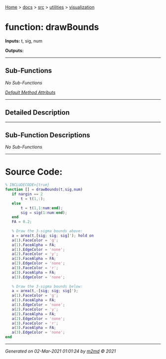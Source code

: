 [Home](../../../index.md) > [docs](../../../docs_index.md) > [src](../../src_index.md) > [utilities](../utilities_index.md) > [visualization](visualization_index.md)  

 
 # function: drawBounds



**Inputs:** t, sig, num

**Outputs:** 

 ***

## Sub-Functions

*No Sub-Functions*

[*Default Method Attributs*](https://www.mathworks.com/help/matlab/matlab_oop/method-attributes.html)

 ***

## Detailed Description



 ***

## Sub-Function Descriptions

*No Sub-Functions*

 
 *** 

# Source Code:

 ```matlab 
 % INCLUDECODE>{true}
function [] = drawBounds(t,sig,num)
    if nargin == 2
        t = t(1,:);
    else
        t = t(1,1:num:end);
        sig = sig(1:num:end);
    end
    FA = 0.2;
    
    % Draw the 3-sigma bounds above:
    a = area(t,[sig; sig; sig]'); hold on
    a(1).FaceColor = 'g';
    a(1).FaceAlpha = FA;
    a(1).EdgeColor = 'none';
    a(2).FaceColor = 'y';
    a(2).FaceAlpha = FA;
    a(2).EdgeColor = 'none';
    a(3).FaceColor = 'r';
    a(3).FaceAlpha = FA;
    a(3).EdgeColor = 'none';
    
    % Draw the 3-sigma bounds below:
    a = area(t,-[sig; sig; sig]');
    a(1).FaceColor = 'g';
    a(1).FaceAlpha = FA;
    a(1).EdgeColor = 'none';
    a(2).FaceColor = 'y';
    a(2).FaceAlpha = FA;
    a(2).EdgeColor = 'none';
    a(3).FaceColor = 'r';
    a(3).FaceAlpha = FA;
    a(3).EdgeColor = 'none';
end 
 ``` 
  
 ***

*Generated on 02-Mar-2021 01:01:24 by [m2md](https://github.com/crgnam-research/m2md) © 2021*